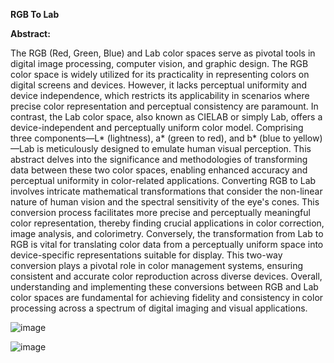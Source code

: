 **RGB To Lab** 

**Abstract:**

The RGB (Red, Green, Blue) and Lab color spaces serve as pivotal tools in digital image processing, computer vision, and graphic design. The RGB color space is widely utilized for its practicality in representing colors on digital screens and devices. However, it lacks perceptual uniformity and device independence, which restricts its applicability in scenarios where precise color representation and perceptual consistency are paramount. In contrast, the Lab color space, also known as CIELAB or simply Lab, offers a device-independent and perceptually uniform color model. Comprising three components—L* (lightness), a* (green to red), and b* (blue to yellow)—Lab is meticulously designed to emulate human visual perception. This abstract delves into the significance and methodologies of transforming data between these two color spaces, enabling enhanced accuracy and perceptual uniformity in color-related applications. Converting RGB to Lab involves intricate mathematical transformations that consider the non-linear nature of human vision and the spectral sensitivity of the eye's cones. This conversion process facilitates more precise and perceptually meaningful color representation, thereby finding crucial applications in color correction, image analysis, and colorimetry. Conversely, the transformation from Lab to RGB is vital for translating color data from a perceptually uniform space into device-specific representations suitable for display. This two-way conversion plays a pivotal role in color management systems, ensuring consistent and accurate color reproduction across diverse devices. Overall, understanding and implementing these conversions between RGB and Lab color spaces are fundamental for achieving fidelity and consistency in color processing across a spectrum of digital imaging and visual applications.

![image](https://github.com/cxx5208/Rgb-to-LAB/assets/76988460/82c79497-29fd-4979-b548-b7177139cefb)

![image](https://github.com/cxx5208/Rgb-to-LAB/assets/76988460/bb7025ad-ade9-4268-9a52-615562f20c1e)

